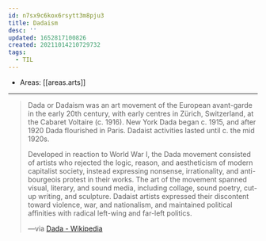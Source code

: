 ```yaml
---
id: n7sx9c6kox6rsytt3m8pju3
title: Dadaism
desc: ''
updated: 1652817100826
created: 20211014210729732
tags:
  - TIL
---
```


- Areas: [[areas.arts]]

---

> Dada or Dadaism was an art movement of the European avant-garde in the early 20th century, with early centres in Zürich, Switzerland, at the Cabaret Voltaire (c. 1916). New York Dada began c. 1915, and after 1920 Dada flourished in Paris. Dadaist activities lasted until c. the mid 1920s.
>
> Developed in reaction to World War I, the Dada movement consisted of artists who rejected the logic, reason, and aestheticism of modern capitalist society, instead expressing nonsense, irrationality, and anti-bourgeois protest in their works. The art of the movement spanned visual, literary, and sound media, including collage, sound poetry, cut-up writing, and sculpture. Dadaist artists expressed their discontent toward violence, war, and nationalism, and maintained political affinities with radical left-wing and far-left politics.
>
> —via [Dada - Wikipedia](https://en.wikipedia.org/wiki/Dada)
